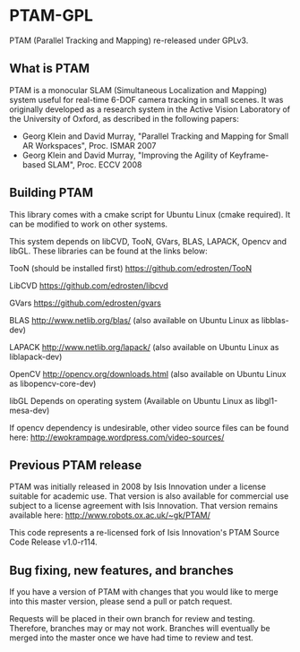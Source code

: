 PTAM-GPL
========

PTAM (Parallel Tracking and Mapping) re-released under GPLv3.

What is PTAM
------------

PTAM is a monocular SLAM (Simultaneous Localization and Mapping) system useful for real-time
6-DOF camera tracking in small scenes. It was originally developed as a research system in the Active 
Vision Laboratory of the University of Oxford, as described in the following papers:

- Georg Klein and David Murray, "Parallel Tracking and Mapping for Small AR Workspaces", Proc. ISMAR 2007
- Georg Klein and David Murray, "Improving the Agility of Keyframe-based SLAM", Proc. ECCV 2008

Building PTAM
------------
This library comes with a cmake script for Ubuntu Linux (cmake required).  It can be modified to work on other systems.

This system depends on libCVD, TooN, GVars, BLAS, LAPACK, Opencv and libGL.  These libraries can be found at the links below:

TooN (should be installed first)
https://github.com/edrosten/TooN

LibCVD
https://github.com/edrosten/libcvd

GVars
https://github.com/edrosten/gvars

BLAS
http://www.netlib.org/blas/
(also available on Ubuntu Linux as libblas-dev)

LAPACK
http://www.netlib.org/lapack/
(also available on Ubuntu Linux as liblapack-dev)

OpenCV
http://opencv.org/downloads.html
(also available on Ubuntu Linux as libopencv-core-dev)

libGL
Depends on operating system
(Available on Ubuntu Linux as libgl1-mesa-dev)

If opencv dependency is undesirable, other video source files can be found here:
http://ewokrampage.wordpress.com/video-sources/

Previous PTAM release
---------------------

PTAM was initially released in 2008 by Isis Innovation under a license suitable for
academic use. That version is also available for commercial use subject to a license
agreement with Isis Innovation. That version remains available here:
http://www.robots.ox.ac.uk/~gk/PTAM/

This code represents a re-licensed fork of Isis Innovation's PTAM Source Code Release v1.0-r114.


Bug fixing, new features, and branches
--------------------------------------

If you have a version of PTAM with changes that you would like to merge into this master version, please send a pull or patch request.

Requests will be placed in their own branch for review and testing. Therefore, branches may or may not work. Branches will eventually be merged into the master once we have had time to review and test.
